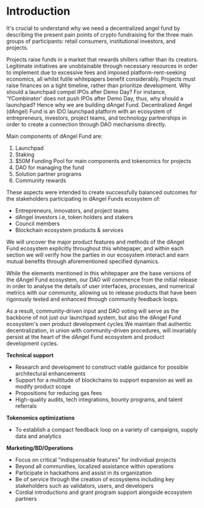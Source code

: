 # Introduction

It's crucial to understand why we need a decentralized angel fund by describing the present pain points of crypto fundraising for the three main groups of participants: retail consumers, institutional investors, and projects.

Projects raise funds in a market that rewards shillers rather than its creators. Legitimate initiatives are unobtainable through necessary resources in order to implement due to excessive fees and imposed platform-rent-seeking economics, all whilst futile whitepapers benefit considerably. Projects must raise finances on a tight timeline, rather than prioritize development. Why should a launchpad compel IPOs after Demo Day? For instance, ‘YCombinator’ does not push IPOs after Demo Day, thus, why should a launchpad? Hence why we are building dAngel Fund. Decentralized Angel (dAngel) Fund is an IDO launchpad platform with an ecosystem of entrepreneurs, investors, project teams, and technology partnerships in order to create a connection through DAO mechanisms directly.

Main components of dAngel Fund are:

1. Launchpad&#x20;
2. Staking&#x20;
3. $50M Funding Pool for main components and tokenomics for projects&#x20;
4. DAO for managing the fund&#x20;
5. Solution partner programs&#x20;
6. Community rewards

These aspects were intended to create successfully balanced outcomes for the stakeholders participating in dAngel Funds ecosystem of:&#x20;

* Entrepreneurs, innovators, and project teams&#x20;
* dAngel investors i.e, token holders and stakers&#x20;
* Council members&#x20;
* Blockchain ecosystem products & services&#x20;

We will uncover the major product features and methods of the dAngel Fund ecosystem explicitly throughout this whitepaper, and within each section we will verify how the parties in our ecosystem interact and earn mutual benefits through aforementioned specified dynamics.

While the elements mentioned in this whitepaper are the base versions of the dAngel Fund ecosystem, our DAO will commence from the initial release in order to analyse the details of user interfaces, processes, and numerical metrics with our community, allowing us to release products that have been rigorously tested and enhanced through community feedback loops.

As a result, community-driven input and DAO voting will serve as the backbone of not just our launchpad system, but also the dAngel Fund ecosystem's own product development cycles.We maintain that authentic decentralization, in union with community-driven procedures, will invariably persist at the heart of the dAngel Fund ecosystem and product development cycles.

**Technical support**&#x20;

* Research and development to construct viable guidance for possible architectural enhancements&#x20;
* Support for a multitude of blockchains to support expansion as well as modify product scope&#x20;
* Propositions for reducing gas fees&#x20;
* High-quality audits, tech integrations, bounty programs, and talent referrals

**Tokenomics optimizations**&#x20;

* To establish a compact feedback loop on a variety of campaigns, supply data and analytics

**Marketing/BD/Operations**&#x20;

* Focus on critical "indispensable features" for individual projects&#x20;
* Beyond all communities, localized assistance within operations&#x20;
* Participate in hackathons and assist in its organization&#x20;
* Be of service through the creation of ecosystems including key stakeholders such as validators, users, and developers&#x20;
* Cordial introductions and grant program support alongside ecosystem partners

